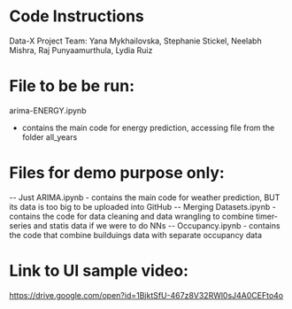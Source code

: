 # Code Instructions

Data-X Project
Team: Yana Mykhailovska, Stephanie Stickel, Neelabh Mishra, Raj Punyaamurthula, Lydia Ruiz

# File to be be run:
 arima-ENERGY.ipynb 
 - contains the main code for energy prediction, accessing file from the folder all_years

# Files for demo purpose only:
-- Just ARIMA.ipynb - contains the main code for weather prediction, BUT its data is too big to be uploaded into GitHub
-- Merging Datasets.ipynb - contains the code for data cleaning and data wrangling to combine timer-series and statis data if we were to do NNs
-- Occupancy.ipynb - contains the code that combine builduings data with separate occupancy data

# Link to UI sample video:
https://drive.google.com/open?id=1BjktSfU-467z8V32RWl0sJ4A0CEFto4o
